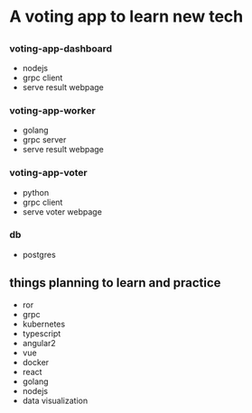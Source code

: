 # A voting app to learn new tech

##
### voting-app-dashboard
* nodejs
* grpc client
* serve result webpage

### voting-app-worker
* golang
* grpc server
* serve result webpage

### voting-app-voter
* python
* grpc client
* serve voter webpage

### db
* postgres


## things planning to learn and practice
* ror
* grpc
* kubernetes
* typescript
* angular2
* vue
* docker
* react
* golang
* nodejs
* data visualization

